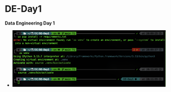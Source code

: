 # DE-Day1

**Data Engineering Day 1**

- [![Installed first environment](First-virtual-environment.png)](First-virtual-environment.png)

